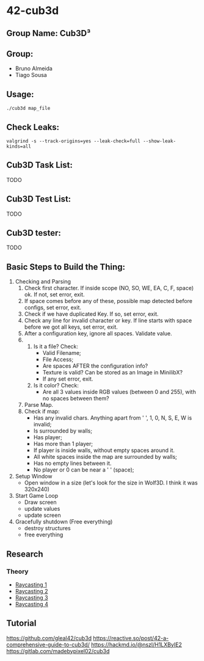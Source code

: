 # 42-cub3d
## Group Name: Cub3D³

## Group:

- Bruno Almeida
- Tiago Sousa

## Usage:

`./cub3d map_file`

## Check Leaks:

`valgrind -s --track-origins=yes --leak-check=full --show-leak-kinds=all`

## Cub3D Task List:

TODO

## Cub3D Test List:

TODO

## Cub3D tester:

TODO

## Basic Steps to Build the Thing:
1. Checking and Parsing
   1. Check first character. If inside scope (NO, SO, WE, EA, C, F, space) ok. If not, set error, exit.
   2. If space comes before any of these, possible map detected before configs, set error, exit.
   3. Check if we have duplicated Key. If so, set error, exit.
   4. Check any line for invalid character or key. If line starts with space before we got all keys, set error, exit.
   5. After a configuration key, ignore all spaces. Validate value.
   6. 1. Is it a file? Check:
         - Valid Filename;
         - File Access;
         - Are spaces AFTER the configuration info?
         - Texture is valid? Can be stored as an Image in MinilibX?
         - If any set error, exit.
      2. Is it color? Check:
         - Are all 3 values inside RGB values (between 0 and 255), with no spaces between them?
   7. Parse Map.
   8. Check if map:
      - Has any invalid chars. Anything apart from ' ', 1, 0, N, S, E, W is invalid;
      - Is surrounded by walls;
      - Has player;
      - Has more than 1 player;
      - If player is inside walls, without empty spaces around it.
      - All white spaces inside the map are surrounded by walls;
      - Has no empty lines between it.
      - No player or 0 can be near a ' ' (space);
2. Setup Window
   - Open window in a size (let's look for the size in Wolf3D. I think it was 320x240)
3. Start Game Loop
   - Draw screen
   - update values
   - update screen
4. Gracefully shutdown (Free everything)
   - destroy structures
   - free everything

## Research
### Theory
- [Raycasting 1](https://lodev.org/cgtutor/raycasting.html)
- [Raycasting 2](https://lodev.org/cgtutor/raycasting2.html)
- [Raycasting 3](https://lodev.org/cgtutor/raycasting3.html)
- [Raycasting 4](https://lodev.org/cgtutor/raycasting4.html)

## Tutorial
https://github.com/gleal42/cub3d
https://reactive.so/post/42-a-comprehensive-guide-to-cub3d/
https://hackmd.io/@nszl/H1LXByIE2
https://gitlab.com/madebypixel02/cub3d
